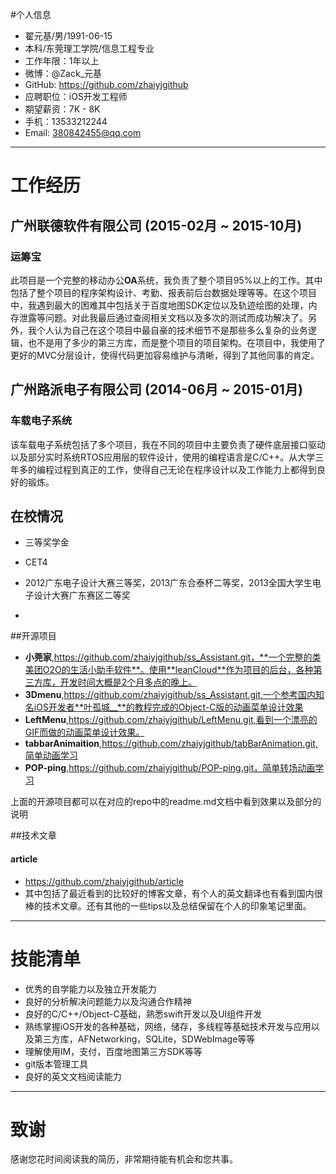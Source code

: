 #个人信息
 * 翟元基/男/1991-06-15
 * 本科/东莞理工学院/信息工程专业
 * 工作年限：1年以上
 * 微博：@Zack_元基
 * GitHub: https://github.com/zhaiyjgithub
 * 应聘职位：iOS开发工程师
 * 期望薪资：7K - 8K
 * 手机：13533212244
 * Email: 380842455@qq.com

---

# 工作经历
## 广州联德软件有限公司 (2015-02月 ~ 2015-10月)
### 运筹宝
此项目是一个完整的移动办公**OA**系统，我负责了整个项目95%以上的工作。其中包括了整个项目的程序架构设计、考勤、报表前后台数据处理等等。在这个项目中，我遇到最大的困难其中包括关于百度地图SDK定位以及轨迹绘图的处理，内存泄露等问题。对此我最后通过查阅相关文档以及多次的测试而成功解决了。另外，我个人认为自己在这个项目中最自豪的技术细节不是那些多么复杂的业务逻辑，也不是用了多少的第三方库，而是整个项目的项目架构。在项目中，我使用了更好的MVC分层设计，使得代码更加容易维护与清晰，得到了其他同事的肯定。

## 广州路派电子有限公司 (2014-06月 ~ 2015-01月)
### 车载电子系统
该车载电子系统包括了多个项目，我在不同的项目中主要负责了硬件底层接口驱动以及部分实时系统RTOS应用层的软件设计，使用的编程语言是C/C++。从大学三年多的编程过程到真正的工作，使得自己无论在程序设计以及工作能力上都得到良好的锻炼。

## 在校情况
 * 三等奖学金
 * CET4
 * 2012广东电子设计大赛三等奖，2013广东合泰杯二等奖，2013全国大学生电子设计大赛广东赛区二等奖
 
 * 

##开源项目

 *  **小莞家**,https://github.com/zhaiyjgithub/ss_Assistant.git，**一个完整的类美团O2O的生活小助手软件**。使用**leanCloud**作为项目的后台，各种第三方库，开发时间大概是2个月多点的晚上。
 *  **3Dmenu**,https://github.com/zhaiyjgithub/ss_Assistant.git,一个参考国内知名iOS开发者**叶孤城__**的教程完成的Object-C版的动画菜单设计效果
 * **LeftMenu**,https://github.com/zhaiyjgithub/LeftMenu.git,看到一个漂亮的GIF而做的动画菜单设计效果。
 * **tabbarAnimaition**,https://github.com/zhaiyjgithub/tabBarAnimation.git,简单动画学习
 * **POP-ping**,https://github.com/zhaiyjgithub/POP-ping.git，简单转场动画学习
 
 上面的开源项目都可以在对应的repo中的readme.md文档中看到效果以及部分的说明
 
##技术文章

####  **article** 

 * https://github.com/zhaiyjgithub/article
 * 其中包括了最近看到的比较好的博客文章，有个人的英文翻译也有看到国内很棒的技术文章。还有其他的一些tips以及总结保留在个人的印象笔记里面。
 
 ---
 
# 技能清单
 * 优秀的自学能力以及独立开发能力
 * 良好的分析解决问题能力以及沟通合作精神
 * 良好的C/C++/Object-C基础，熟悉swift开发以及UI组件开发
 * 熟练掌握iOS开发的各种基础，网络，储存，多线程等基础技术开发与应用以及第三方库，AFNetworking，SQLite，SDWebImage等等
 * 理解使用IM，支付，百度地图第三方SDK等等
 * git版本管理工具
 * 良好的英文文档阅读能力
 
 ---
 
# 致谢
 感谢您花时间阅读我的简历，非常期待能有机会和您共事。
 


